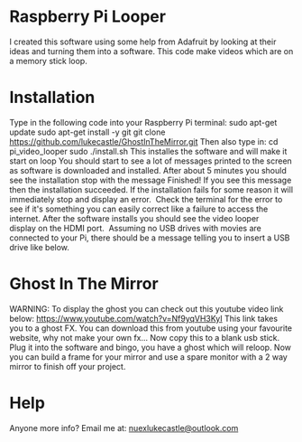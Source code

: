 # Raspberry Pi Looper
I created this software using some help from Adafruit by looking at their ideas and turning them into a software. This code make videos which are on a memory stick loop.
# Installation
Type in the following code into your Raspberry Pi terminal:
sudo apt-get update
sudo apt-get install -y git
git clone https://github.com/lukecastle/GhostInTheMirror.git
Then also type in:
cd pi_video_looper
sudo ./install.sh
This installes the software and will make it start on loop
You should start to see a lot of messages printed to the screen as software is downloaded and installed.
After about 5 minutes you should see the installation stop with the message Finished! If you see this message then the installation succeeded.
If the installation fails for some reason it will immediately stop and display an error.  Check the terminal for the error to see if it's something you can easily correct like a failure to access the internet.
After the software installs you should see the video looper display on the HDMI port.  Assuming no USB drives with movies are connected to your Pi, there should be a message telling you to insert a USB drive like below.
# Ghost In The Mirror
WARNING:
To display the ghost you can check out this youtube video link below:
https://www.youtube.com/watch?v=Nf9yqVH3KyI
This link takes you to a ghost FX. You can download this from youtube using your favourite website, why not make your own fx...
Now copy this to a blank usb stick.
Plug it into the software and bingo, you have a ghost which will reloop.
Now you can build a frame for your mirror and use a spare monitor with a 2 way mirror to finish off your project.
# Help
Anyone more info? Email me at: nuexlukecastle@outlook.com
